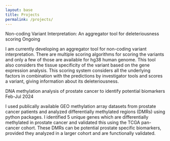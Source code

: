 ```yaml
---
layout: base
title: Projects
permalink: /projects/
---
```


Non-coding Variant Interpretation: An aggregator tool for deleteriousness scoring
Ongoing

I am currently developing an aggregator tool for non-coding variant interpretation.
There are multiple scoring algorithms for scoring the variants and only a few of those are available for hg38 human genome. This tool also considers the tissue specificity of the variant based on the gene expression analysis. This scoring system considers all the underlying factors in combination with the predictions by investigator tools and scores a variant, giving information about its deleteriousness.


DNA methylation analysis of prostate cancer to identify potential biomarkers
Feb-Jul 2024

I used publically available GEO methylation array datasets from prostate cancer patients and analyzed differentially methylated regions (DMRs) using python packages. I identified 5 unique genes which are differentially methylated in prostate cancer and validated this using the TCGA pan-cancer cohort. These DMRs can be potential prostate specific biomarkers, provided they analyzed in a larger cohort and are functionally validated.


	

	



